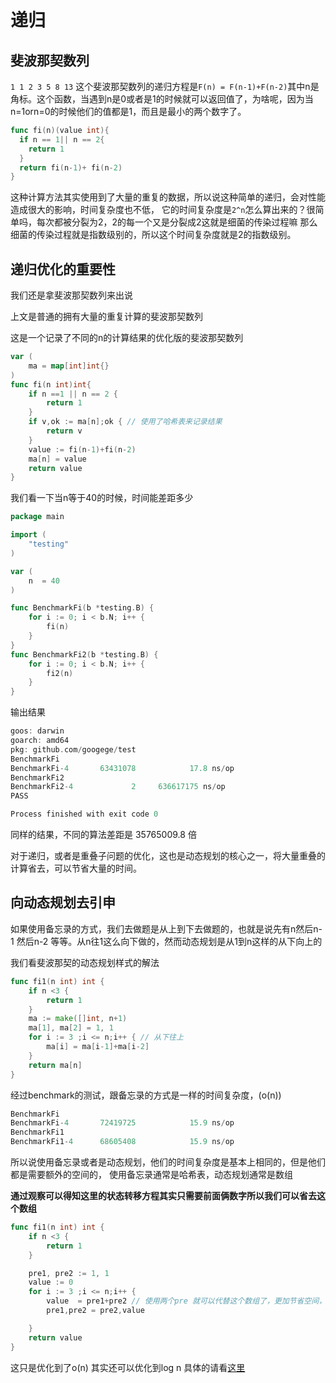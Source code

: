 # 递归

## 斐波那契数列
`1 1 2 3 5 8 13` 这个斐波那契数列的递归方程是`F(n) = F(n-1)+F(n-2)`其中n是角标。这个函数，当遇到n是0或者是1的时候就可以返回值了，为啥呢，因为当n=1orn=0的时候他们的值都是1，而且是最小的两个数字了。
```go
func fi(n)(value int){
  if n == 1|| n == 2{
    return 1
  }
  return fi(n-1)+ fi(n-2)
}
```
这种计算方法其实使用到了大量的重复的数据，所以说这种简单的递归，会对性能造成很大的影响，时间复杂度也不低，
它的时间复杂度是`2^n`怎么算出来的？很简单吗，每次都被分裂为2，2的每一个又是分裂成2这就是细菌的传染过程嘛
那么细菌的传染过程就是指数级别的，所以这个时间复杂度就是2的指数级别。

## 递归优化的重要性

我们还是拿斐波那契数列来出说

上文是普通的拥有大量的重复计算的斐波那契数列

这是一个记录了不同的n的计算结果的优化版的斐波那契数列
```go
var (
	ma = map[int]int{}
)
func fi(n int)int{
	if n ==1 || n == 2 {
		return 1
	}
	if v,ok := ma[n];ok { // 使用了哈希表来记录结果
		return v
	}
	value := fi(n-1)+fi(n-2)
	ma[n] = value
	return value
}

```

我们看一下当n等于40的时候，时间能差距多少

```go
package main

import (
	"testing"
)

var (
	n  = 40
)

func BenchmarkFi(b *testing.B) {
	for i := 0; i < b.N; i++ {
		fi(n)
	}
}
func BenchmarkFi2(b *testing.B) {
	for i := 0; i < b.N; i++ {
		fi2(n)
	}
}
```

输出结果

```go
goos: darwin
goarch: amd64
pkg: github.com/googege/test
BenchmarkFi
BenchmarkFi-4    	63431078	        17.8 ns/op
BenchmarkFi2
BenchmarkFi2-4   	       2	 636617175 ns/op
PASS

Process finished with exit code 0
```

同样的结果，不同的算法差距是 35765009.8 倍

对于递归，或者是重叠子问题的优化，这也是动态规划的核心之一，将大量重叠的计算省去，可以节省大量的时间。

## 向动态规划去引申

如果使用备忘录的方式，我们去做题是从上到下去做题的，也就是说先有n然后n-1 然后n-2 等等。从n往1这么向下做的，然而动态规划是从1到n这样的从下向上的

我们看斐波那契的动态规划样式的解法

```go
func fi1(n int) int {
	if n <3 {
		return 1
	}
	ma := make([]int, n+1)
	ma[1], ma[2] = 1, 1
	for i := 3 ;i <= n;i++ { // 从下往上
		ma[i] = ma[i-1]+ma[i-2]
	}
	return ma[n]
}
```
经过benchmark的测试，跟备忘录的方式是一样的时间复杂度，(o(n))

```go
BenchmarkFi
BenchmarkFi-4    	72419725	        15.9 ns/op
BenchmarkFi1
BenchmarkFi1-4   	68605408	        15.9 ns/op

```
所以说使用备忘录或者是动态规划，他们的时间复杂度是基本上相同的，但是他们都是需要额外的空间的，
使用备忘录通常是哈希表，动态规划通常是数组

**通过观察可以得知这里的状态转移方程其实只需要前面俩数字所以我们可以省去这个数组**

```go
func fi1(n int) int {
	if n <3 {
		return 1
	}

	pre1, pre2 := 1, 1
	value := 0
	for i := 3 ;i <= n;i++ {
		value  = pre1+pre2 // 使用两个pre 就可以代替这个数组了，更加节省空间，也可以说是双指针吧。
		pre1,pre2 = pre2,value

	}
	return value
}
```
这只是优化到了o(n) 其实还可以优化到log n 具体的请看[这里](../数据结构/矩阵.md)
